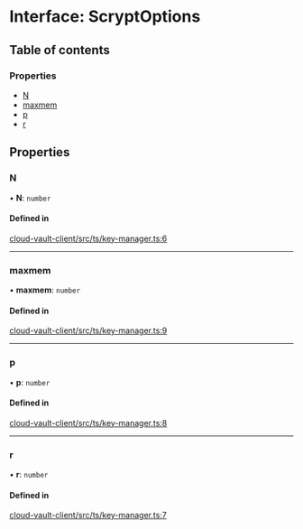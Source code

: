 # Interface: ScryptOptions

## Table of contents

### Properties

- [N](ScryptOptions.md#n)
- [maxmem](ScryptOptions.md#maxmem)
- [p](ScryptOptions.md#p)
- [r](ScryptOptions.md#r)

## Properties

### N

• **N**: `number`

#### Defined in

[cloud-vault-client/src/ts/key-manager.ts:6](https://gitlab.com/i3-market/code/wp3/t3.2/i3m-wallet-monorepo/-/blob/5b446aa/packages/cloud-vault-client/src/ts/key-manager.ts#L6)

___

### maxmem

• **maxmem**: `number`

#### Defined in

[cloud-vault-client/src/ts/key-manager.ts:9](https://gitlab.com/i3-market/code/wp3/t3.2/i3m-wallet-monorepo/-/blob/5b446aa/packages/cloud-vault-client/src/ts/key-manager.ts#L9)

___

### p

• **p**: `number`

#### Defined in

[cloud-vault-client/src/ts/key-manager.ts:8](https://gitlab.com/i3-market/code/wp3/t3.2/i3m-wallet-monorepo/-/blob/5b446aa/packages/cloud-vault-client/src/ts/key-manager.ts#L8)

___

### r

• **r**: `number`

#### Defined in

[cloud-vault-client/src/ts/key-manager.ts:7](https://gitlab.com/i3-market/code/wp3/t3.2/i3m-wallet-monorepo/-/blob/5b446aa/packages/cloud-vault-client/src/ts/key-manager.ts#L7)
